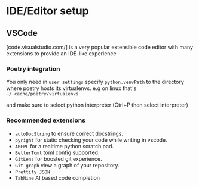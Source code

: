 # IDE/Editor setup

## VSCode
[code.visualstudio.com/] is a very popular extensible code editor with many extensions to provide an IDE-like experience



### Poetry integration
You only need in `user settings` specify `python.venvPath` to the directory where poetry hosts its virtualenvs. e.g on linux that's `~/.cache/poetry/virtualenvs`

and make sure to select python interpreter (Ctrl+P then select interpreter)

### Recommended extensions

- `autoDocString` to ensure correct docstrings. 
- `pyright` for static checking your code while writing in vscode.
- `AREPL` for a realtime python scratch pad.
- `BetterToml` toml config supported.
- `GitLens` for boosted git experience.
- `Git graph` view a graph of your repository.
- `Prettify JSON`
- `TabNine` AI based code completion